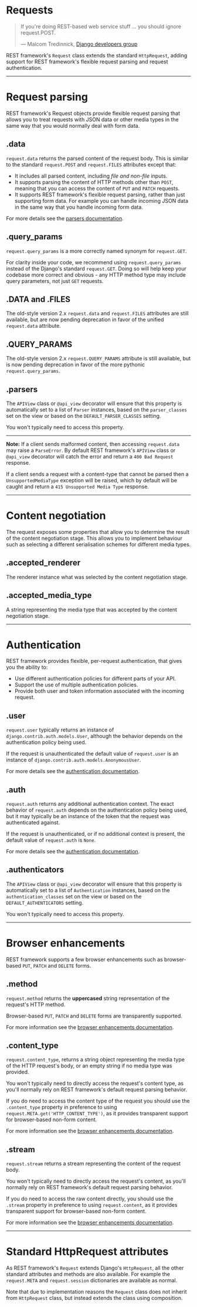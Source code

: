 <a class="github" href="request.py"></a>

# Requests

> If you're doing REST-based web service stuff ... you should ignore request.POST.
>
> &mdash; Malcom Tredinnick, [Django developers group][cite]

REST framework's `Request` class extends the standard `HttpRequest`, adding support for REST framework's flexible request parsing and request authentication.

---

# Request parsing

REST framework's Request objects provide flexible request parsing that allows you to treat requests with JSON data or other media types in the same way that you would normally deal with form data.

## .data

`request.data` returns the parsed content of the request body.  This is similar to the standard `request.POST` and `request.FILES` attributes except that:

* It includes all parsed content, including *file and non-file* inputs.
* It supports parsing the content of HTTP methods other than `POST`, meaning that you can access the content of `PUT` and `PATCH` requests.
* It supports REST framework's flexible request parsing, rather than just supporting form data.  For example you can handle incoming JSON data in the same way that you handle incoming form data.

For more details see the [parsers documentation].

## .query_params

`request.query_params` is a more correctly named synonym for `request.GET`.

For clarity inside your code, we recommend using `request.query_params` instead of the Django's standard `request.GET`. Doing so will help keep your codebase more correct and obvious - any HTTP method type may include query parameters, not just `GET` requests.

## .DATA and .FILES

The old-style version 2.x `request.data` and `request.FILES` attributes are still available, but are now pending deprecation in favor of the unified `request.data` attribute.

## .QUERY_PARAMS

The old-style version 2.x `request.QUERY_PARAMS` attribute is still available, but is now pending deprecation in favor of the more pythonic `request.query_params`.

## .parsers

The `APIView` class or `@api_view` decorator will ensure that this property is automatically set to a list of `Parser` instances, based on the `parser_classes` set on the view or based on the `DEFAULT_PARSER_CLASSES` setting.

You won't typically need to access this property.

---

**Note:** If a client sends malformed content, then accessing `request.data` may raise a `ParseError`.  By default REST framework's `APIView` class or `@api_view` decorator will catch the error and return a `400 Bad Request` response.

If a client sends a request with a content-type that cannot be parsed then a `UnsupportedMediaType` exception will be raised, which by default will be caught and return a `415 Unsupported Media Type` response.

---

# Content negotiation

The request exposes some properties that allow you to determine the result of the content negotiation stage. This allows you to implement behaviour such as selecting a different serialisation schemes for different media types.

## .accepted_renderer

The renderer instance what was selected by the content negotiation stage.

## .accepted_media_type

A string representing the media type that was accepted by the content negotiation stage.

---

# Authentication

REST framework provides flexible, per-request authentication, that gives you the ability to:

* Use different authentication policies for different parts of your API.
* Support the use of multiple authentication policies.
* Provide both user and token information associated with the incoming request.

## .user

`request.user` typically returns an instance of `django.contrib.auth.models.User`, although the behavior depends on the authentication policy being used.

If the request is unauthenticated the default value of `request.user` is an instance of `django.contrib.auth.models.AnonymousUser`.

For more details see the [authentication documentation].

## .auth

`request.auth` returns any additional authentication context.  The exact behavior of `request.auth` depends on the authentication policy being used, but it may typically be an instance of the token that the request was authenticated against.

If the request is unauthenticated, or if no additional context is present, the default value of `request.auth` is `None`.

For more details see the [authentication documentation].

## .authenticators

The `APIView` class or `@api_view` decorator will ensure that this property is automatically set to a list of `Authentication` instances, based on the `authentication_classes` set on the view or based on the `DEFAULT_AUTHENTICATORS` setting.

You won't typically need to access this property.

---

# Browser enhancements

REST framework supports a few browser enhancements such as browser-based `PUT`, `PATCH` and `DELETE` forms.

## .method

`request.method` returns the **uppercased** string representation of the request's HTTP method.

Browser-based `PUT`, `PATCH` and `DELETE` forms are transparently supported.

For more information see the [browser enhancements documentation].    

## .content_type

`request.content_type`, returns a string object representing the media type of the HTTP request's body, or an empty string if no media type was provided.

You won't typically need to directly access the request's content type, as you'll normally rely on REST framework's default request parsing behavior.

If you do need to access the content type of the request you should use the `.content_type` property in preference to using `request.META.get('HTTP_CONTENT_TYPE')`, as it provides transparent support for browser-based non-form content.

For more information see the [browser enhancements documentation].    

## .stream

`request.stream` returns a stream representing the content of the request body.

You won't typically need to directly access the request's content, as you'll normally rely on REST framework's default request parsing behavior.

If you do need to access the raw content directly, you should use the `.stream` property in preference to using `request.content`, as it provides transparent support for browser-based non-form content.

For more information see the [browser enhancements documentation].    

---

# Standard HttpRequest attributes

As REST framework's `Request` extends Django's `HttpRequest`, all the other standard attributes and methods are also available.  For example the `request.META` and `request.session` dictionaries are available as normal.

Note that due to implementation reasons the `Request` class does not inherit from `HttpRequest` class, but instead extends the class using composition.


[cite]: https://groups.google.com/d/topic/django-developers/dxI4qVzrBY4/discussion
[parsers documentation]: parsers.md
[authentication documentation]: authentication.md
[browser enhancements documentation]: ../topics/browser-enhancements.md
